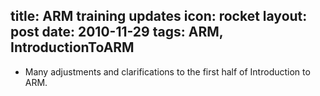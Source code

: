 title: ARM training updates
icon: rocket
layout: post
date: 2010-11-29
tags: ARM, IntroductionToARM
----

* Many adjustments and clarifications to the first half of Introduction to ARM.
